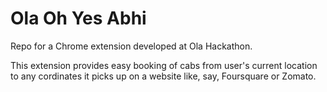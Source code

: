 Ola Oh Yes Abhi
====================
Repo for a Chrome extension developed at Ola Hackathon.

This extension provides easy booking of cabs from user's current location to any cordinates it picks up on a website like, say, Foursquare or Zomato.
